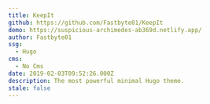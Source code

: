 ```yaml
---
title: KeepIt
github: https://github.com/Fastbyte01/KeepIt
demo: https://suspicious-archimedes-ab369d.netlify.app/
author: Fastbyte01
ssg:
  - Hugo
cms:
  - No Cms
date: 2019-02-03T09:52:26.000Z
description: The most powerful minimal Hugo theme.
stale: false
---
```

